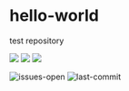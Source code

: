 # hello-world
test repository

![](https://img.shields.io/badge/Supabase-181818?style=for-the-badge&logo=supabase&logoColor=white) ![](https://img.shields.io/badge/Svelte-4A4A55?style=for-the-badge&logo=svelte&logoColor=FF3E00) ![](https://img.shields.io/badge/Unity-100000?style=for-the-badge&logo=unity&logoColor=white)

![issues-open](https://img.shields.io/github/issues/booknerdonmars/hello-world.svg)
![last-commit](https://img.shields.io/github/last-commit/booknerdonmars/hello-world.svg)
